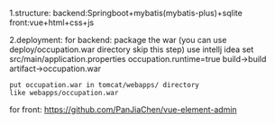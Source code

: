 1.structure: 
    backend:Springboot+mybatis(mybatis-plus)+sqlite
    front:vue+html+css+js
    
2.deployment:
  for backend:
    package the war (you can use deploy/occupation.war directory skip this step)
        use intellj idea
        set src/main/application.properties  occupation.runtime=true
        build->build artifact->occupation.war
        
    put occupation.war in tomcat/webapps/ directory
    like webapps/occupation.war
    
  for front:
    https://github.com/PanJiaChen/vue-element-admin
   
    